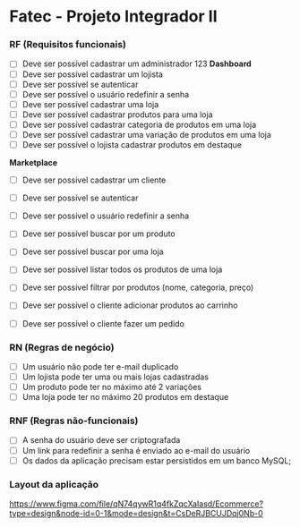 # Fatec - Projeto Integrador II

### RF (Requisitos funcionais)

- [ ] Deve ser possível cadastrar um administrador
123
**Dashboard**
- [ ] Deve ser possível cadastrar um lojista
- [ ] Deve ser possível se autenticar
- [ ] Deve ser possível o usuário redefinir a senha
- [ ] Deve ser possível cadastrar uma loja
- [ ] Deve ser possível cadastrar produtos para uma loja
- [ ] Deve ser possível cadastrar categoria de produtos em uma loja
- [ ] Deve ser possível cadastrar uma variação de produtos em uma loja
- [ ] Deve ser possível o lojista cadastrar produtos em destaque

**Marketplace** 
- [ ] Deve ser possível cadastrar um cliente
- [ ] Deve ser possível se autenticar
- [ ] Deve ser possível o usuário redefinir a senha

- [ ] Deve ser possível buscar por um produto
- [ ] Deve ser possível buscar por uma loja
- [ ] Deve ser possível listar todos os produtos de uma loja
- [ ] Deve ser possível filtrar por produtos (nome, categoria, preço)
- [ ] Deve ser possível o cliente adicionar produtos ao carrinho
- [ ] Deve ser possível o cliente fazer um pedido

### RN (Regras de negócio)

- [ ] Um usuário não pode ter e-mail duplicado
- [ ] Um lojista pode ter uma ou mais lojas cadastradas
- [ ] Um produto pode ter no máximo até 2 variações
- [ ] Uma loja pode ter no máximo 20 produtos em destaque

### RNF (Regras não-funcionais)

- [ ] A senha do usuário deve ser criptografada
- [ ] Um link para redefinir a senha é enviado ao e-mail do usuário
- [ ] Os dados da aplicação precisam estar persistidos em um banco MySQL;

### Layout da aplicação

https://www.figma.com/file/qN74qywR1q4fkZqcXaIasd/Ecommerce?type=design&node-id=0-1&mode=design&t=CsDeRJBCUJDqj0Nb-0
